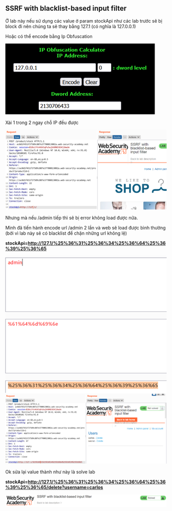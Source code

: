 ## SSRF with blacklist-based input filter

Ở lab này nếu sử dụng các value ở param stockApi như các lab trước sẽ bị block đi nên chúng ta sẽ thay bằng 127.1 (có nghĩa là 127.0.0.1)

Hoặc có thể encode bằng Ip Obfuscation

![](/imgs/CSRF/8.png?raw=true)

Xài 1 trong 2 ngay chỗ IP đều được

![](/imgs/CSRF/9.png?raw=true)

Nhưng mà nếu /admin tiếp thì sẽ bị error không load được nữa.

Mình đã tiến hành encode url /admin 2 lần và web sẽ load được bình thường (bởi vì lab này sẽ có blacklist để chặn những url không lệ)

**stockApi=http://127.1/%25%36%31%25%36%34%25%36%64%25%36%39%25%36%65**

![](/imgs/CSRF/10.png?raw=true)
![](/imgs/CSRF/11.png?raw=true)

Ok sửa lại value thành như này là solve lab 

**stockApi=http://127.1/%25%36%31%25%36%34%25%36%64%25%36%39%25%36%65/delete?username=carlos**

![](/imgs/CSRF/12.png?raw=true)